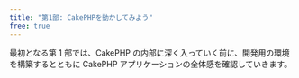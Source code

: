 ```yaml
---
title: "第1部: CakePHPを動かしてみよう"
free: true
---
```


最初となる第 1 部では、CakePHP の内部に深く入っていく前に、開発用の環境を構築するとともに CakePHP アプリケーションの全体感を確認していきます。
